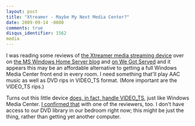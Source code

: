```yaml
---
layout: post
title: "Xtreamer - Maybe My Next Media Center?"
date: 2009-09-14 -0800
comments: true
disqus_identifier: 1562
media
---
```

I was reading some reviews of [the Xtreamer media streaming
device](http://www.thextreamer.com/) over on [the MS Windows Home Server
blog](http://mswhs.com/2009/09/13/xtreamer-media-player-and-streamer/)
and [on We Got
Served](http://www.wegotserved.com/2009/09/13/hands-on-xtreamer-media-player-and-streamer/)
and it appears this may be an affordable alternative to getting a full
Windows Media Center front end in every room. I need something that'll
play AAC music as well as DVD rips in VIDEO\_TS format. (More important
are the VIDEO\_TS rips.)

Turns out this little device [does, in fact, handle
VIDEO\_TS](http://shop.xtreamer.net/Support/questions/93/How+do+I+backup+and+play+my+DVDs%3F),
just like Windows Media Center. [I confirmed
that](http://mswhs.com/2009/09/13/xtreamer-media-player-and-streamer/#comment-17818)
with one of the reviewers, too. I don't have access to our DVD library
in our bedroom right now; this might be just the thing, rather than
getting yet another computer.

